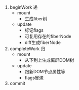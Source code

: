 1. beginWork 递
   * mount
     * 生成fiber树
   * update
     * 标记flags
     * 可复用存在的fiberNode
     * diff生成fiberNode
2. completeWork 归
   * mount
     * 从下到上生成离屏DOM树
   * update
     * 跟新DOM节点属性等
     * flags冒泡
3. commit
